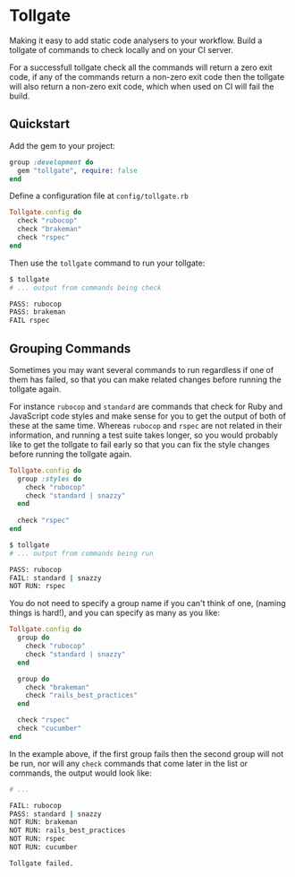 # Tollgate

Making it easy to add static code analysers to your workflow.
Build a tollgate of commands to check locally and on your CI server.

For a successfull tollgate check all the commands will return a zero exit code,
if any of the commands return a non-zero exit code then the tollgate will also
return a non-zero exit code, which when used on CI will fail the build.

## Quickstart

Add the gem to your project:

```rb
group :development do
  gem "tollgate", require: false
end
```

Define a configuration file at `config/tollgate.rb`

```rb
Tollgate.config do
  check "rubocop"
  check "brakeman"
  check "rspec"
end
```

Then use the `tollgate` command to run your tollgate:

```sh
$ tollgate
# ... output from commands being check

PASS: rubocop
PASS: brakeman
FAIL rspec
```

## Grouping Commands

Sometimes you may want several commands to run regardless if one of them has failed,
so that you can make related changes before running the tollgate again.

For instance `rubocop` and `standard` are commands that check for Ruby and JavaScript
code styles and make sense for you to get the output of both of these at the same time.
Whereas `rubocop` and `rspec` are not related in their information, and running a test
suite takes longer, so you would probably like to get the tollgate to fail early so
that you can fix the style changes before running the tollgate again.

```rb
Tollgate.config do
  group :styles do
    check "rubocop"
    check "standard | snazzy"
  end
  
  check "rspec"
end
```

```sh
$ tollgate
# ... output from commands being run

PASS: rubocop
FAIL: standard | snazzy
NOT RUN: rspec
```

You do not need to specify a group name if you can't think of one, (naming things is hard!),
and you can specify as many as you like:

```rb
Tollgate.config do
  group do
    check "rubocop"
    check "standard | snazzy"
  end

  group do
    check "brakeman"
    check "rails_best_practices"
  end

  check "rspec"
  check "cucumber"
end
```
In the example above, if the first group fails then the second group will not be run, nor will
any `check` commands that come later in the list or commands, the output would look like:

```sh
# ...

FAIL: rubocop
PASS: standard | snazzy
NOT RUN: brakeman
NOT RUN: rails_best_practices
NOT RUN: rspec
NOT RUN: cucumber

Tollgate failed.
```
